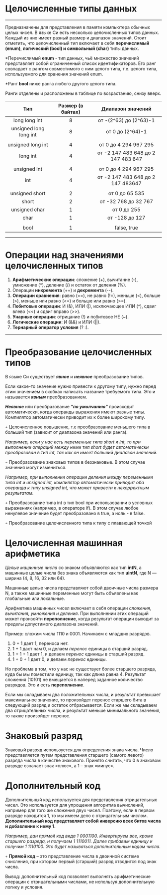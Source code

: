 # Целочисленные типы данных
____
Предназначены для представления в памяти компьютера обычных целых чисел. 
В языке Си есть несколько целочисленных типов данных. Каждый из них имеет разный размер и диапазон значений. Стоит отметить, что целочисленный тип включает в себя **перечислимый (enum)**, **логический (bool) и символьный (char)** типы данных.

*Перечислимый **enum** - тип данных, чьё множество значений представляет собой ограниченный список идентификаторов. Его ранг совпадает с рангом совместимого с ним целого типа, т.е. целого типа, используемого для хранения значений enum.

*Ранг **bool** ниже ранга любого другого целого типа.

Ранги отделены и расположены в таблице по возрастанию, снизу вверх.

|   Тип	| Размер (в байтах) 	|  Диапазон значений 	|
|:---:	|:---:	|:---:	|
|   long long int	|  8 	| от  -(2^63) до (2^63)-1	|
| unsigned long long int| 8| от 0 до (2^64)-1|
| | | |
|   unsigned long int	|4|   от  0 до 4 294 967 295  |
| long int  	|   4	|  от -2 147 483 648 до 2 147 483 647 	|
| | | |
|   unsigned int 	|   4	|    от 0 до 4 294 967 295|
|  int 	|   4	|   	от	-2 147 483 648 до 2 147 483647 |
| | | |
|  unsigned short 	|  2 	|   от 0 до 65 535	|
|   short	|   2	|  от -32 768 до 32 767 |
|  unsigned char 	|   1	|   от 0 до 255	|
| char   	|   1	|   от -128 до 127	|
| | | |
| bool | 1 | false, true|
_____
# Операции над значениями целочисленных типов
1. **Арифметические операции**: сложение (+), вычитание (-), умножение (*), деление (/) и остаток от деления (%).
2. Операции **инкремента** (++) и **декремента** (--).
3. **Операции сравнения**: равно (==), не равно (!=), меньше (<), больше (>), меньше или равно (<=) и больше или равно (>=).
4. **Побитовые операции**: И (&), ИЛИ (|), исключающее ИЛИ (^), сдвиг влево (<<) и сдвиг вправо (>>).
5. **Унарные операции**: отрицание (!) и побитовое НЕ (~).
6. **Логические операции**: И (&&) и ИЛИ (||).
7. **Тернарный оператор условия** (? :).
___
# Преобразование целочисленных типов
В языке Си существует ***явное*** и ***неявное*** преобразование типов.


Если какое-то значение нужно привести к другому типу, нужно перед этим значением в скобках написать название требуемого типа. Это и называется ***явным*** преобразованием.  

***Неявное*** или преобразование ***"по умолчанию"*** происходит автоматически, когда операнды выражения имеют разные типы. Компилятор автоматически приводит их к более широкому типу.


◦ Целочисленное повышение, т.е преобразование меньшего типа в больший тип (зависит от диапазона значений или ранга).

*Например, если у нас есть переменные типа short и int, то при выполнении операций между ними тип short будет автоматически преобразован в тип int, так как он имеет больший диапазон значений.*

◦ Преобразование знаковых типов в беззнаковые. В этом случае значения могут измениться.

*Например, при выполнении операции деления между переменными типа int и unsigned int, компилятор автоматически приводит оба операнда к типу unsigned int, что может привести к некорректным результатам.*

◦ Преобразование типа int в тип bool при использовании в условных выражениях (например, в операторе if). В этом случае любое ненулевое значение будет преобразовано в true, а ноль - в false.

◦ Преобразование целочисленного типа к типу с плавающей точкой

# Целочисленная машинная арифметика

*Целые машинные числа* со знаком объявляются как тип **intN**,
а машинные целые числа без знака объявляются как тип **uintN**, где N — ширина (4, 8, 16, 32 или 64).

Машинные целые числа представляют собой двоичные числа размера N, а также машинные переменные могут быть объявлены как глобальные или локальные. 

Арифметика машинных чисел включает в себя операции *сложения, вычитания, умножения и деления*. При выполнении этих операций может произойти **переполнение**,
когда результат операции выходит за пределы допустимого диапазона значений.
 
Пример: сложим числа 1110 и 0001. Начинаем с младших разрядов.
1) 0 + 1 дает 1, переноса нет.
2) 1 + 1 даст нам 0, и делаем *перенос* единицы в старший разряд.
3) 1 + 1 + 1 дает 1, и делаем *перенос* единицы в старший разряд.
4) 1 + 0 + 1 дает 0, и делаем *перенос* единицы.

Но проблема в том, что у нас не существует более старшего разряда, куда бы мы поместили единицу, так как длина равна 4.
Результат сложения (10101) не вмещается в наперед заданное количество разрядов. Это и есть **переполнение**.

Если мы складываем два положительных числа, и результат превышает максимальное значение, то произойдет перенос старшего бита в следующий разряд и остаток отбрасывается.
Если же мы складываем два отрицательных числа, и результат меньше минимального значения, то также произойдет перенос.

# Знаковый разряд

Знаковый разряд используется для определения знака числа.
Число представляется путем представления старшего (самого левого) разряда числа в качестве знакового. 
Принято считать, что 0 в знаковом разряде означает знак «плюс», а 1 – знак «минус».


# Дополнительный код

Дополнительный код используется для представления отрицательных чисел. Это используется для упрощения алгоритма вычислений, например для того же сложения двух чисел. Поэтому, если в первом разряде находится 1, то мы имеем дело с отрицательным числом.
**Дополнительный код представляет собой инверсию всех битов числа и добавление к нему 1.**

*Например, дан прямой код вида 1 0001100. Инвертируем все, кроме старшего разряда, и получаем 1 1110011. Далее прибавим единицу и получим 1 1110100. Это будет называться дополнительным кодом числа.*

◦ **Прямой код** – это представление числа в двоичной системе счисления, при котором первый (старший) разряд отводится под знак числа.


Вывод: дополнительный код позволяет выполнять арифметические операции с отрицательными числами, не используя дополнительную логику и условия.




